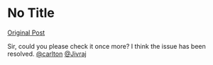 # No Title

[Original Post](https://discourse.onlinedegree.iitm.ac.in/t/171141/463)

<p>Sir, could you please check it once more? I think the issue has been resolved. <a class="mention" href="/u/carlton">@carlton</a> <a class="mention" href="/u/jivraj">@Jivraj</a></p>